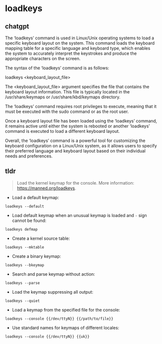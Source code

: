 # loadkeys 
## chatgpt 
The ‘loadkeys’ command is used in Linux/Unix operating systems to load a specific keyboard layout on the system. This command loads the keyboard mapping table for a specific language and keyboard type, which enables the system to accurately interpret the keystrokes and produce the appropriate characters on the screen.

The syntax of the ‘loadkeys’ command is as follows:

loadkeys <keyboard_layout_file>

The <keyboard_layout_file> argument specifies the file that contains the keyboard layout information. This file is typically located in the /usr/share/keymaps or /usr/share/kbd/keymaps directory.

The ‘loadkeys’ command requires root privileges to execute, meaning that it must be executed with the sudo command or as the root user.

Once a keyboard layout file has been loaded using the ‘loadkeys’ command, it remains active until either the system is rebooted or another ‘loadkeys’ command is executed to load a different keyboard layout.

Overall, the ‘loadkeys’ command is a powerful tool for customizing the keyboard configuration on a Linux/Unix system, as it allows users to specify their preferred language and keyboard layout based on their individual needs and preferences. 

## tldr 
 
> Load the kernel keymap for the console.
> More information: <https://manned.org/loadkeys>.

- Load a default keymap:

`loadkeys --default`

- Load default keymap when an unusual keymap is loaded and `-` sign cannot be found:

`loadkeys defmap`

- Create a kernel source table:

`loadkeys --mktable`

- Create a binary keymap:

`loadkeys --bkeymap`

- Search and parse keymap without action:

`loadkeys --parse`

- Load the keymap suppressing all output:

`loadkeys --quiet`

- Load a keymap from the specified file for the console:

`loadkeys --console {{/dev/ttyN}} {{/path/to/file}}`

- Use standard names for keymaps of different locales:

`loadkeys --console {{/dev/ttyN}} {{uk}}`
